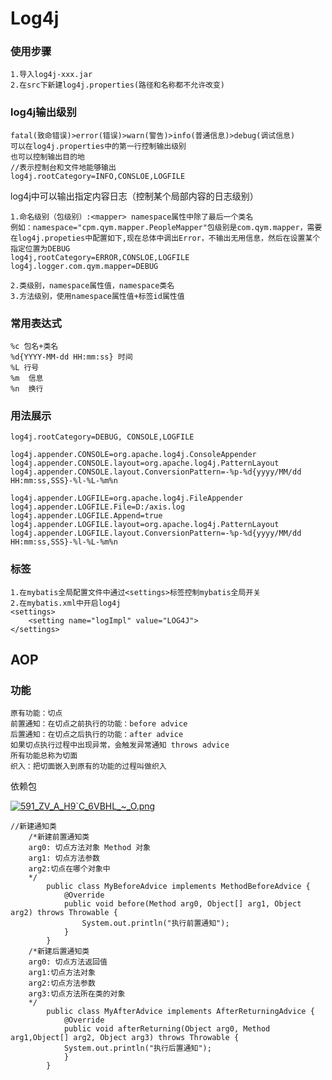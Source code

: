 # Log4j
 
### 使用步骤
```Java{2}
1.导入log4j-xxx.jar
2.在src下新建log4j.properties(路径和名称都不允许改变)
```
### log4j输出级别
```Java{2}
fatal(致命错误)>error(错误)>warn(警告)>info(普通信息)>debug(调试信息)
可以在log4j.properties中的第一行控制输出级别
也可以控制输出目的地
//表示控制台和文件地能够输出
log4j.rootCategory=INFO,CONSLOE,LOGFILE
```
log4j中可以输出指定内容日志（控制某个局部内容的日志级别）
```Java{2}
1.命名级别（包级别）:<mapper> namespace属性中除了最后一个类名
例如：namespace="cpm.qym.mapper.PeopleMapper"包级别是com.qym.mapper，需要在log4j.propeties中配置如下,现在总体中调出Error，不输出无用信息，然后在设置某个指定位置为DEBUG
log4j,rootCategory=ERROR,CONSLOE,LOGFILE
log4j.logger.com.qym.mapper=DEBUG

2.类级别，namespace属性值，namespace类名
3.方法级别，使用namespace属性值+标签id属性值
```
### 常用表达式
```Java{2}
%c 包名+类名
%d{YYYY-MM-dd HH:mm:ss} 时间
%L 行号
%m  信息
%n  换行
```
### 用法展示
```Java{2}
log4j.rootCategory=DEBUG, CONSOLE,LOGFILE

log4j.appender.CONSOLE=org.apache.log4j.ConsoleAppender
log4j.appender.CONSOLE.layout=org.apache.log4j.PatternLayout
log4j.appender.CONSOLE.layout.ConversionPattern=-%p-%d{yyyy/MM/dd HH:mm:ss,SSS}-%l-%L-%m%n

log4j.appender.LOGFILE=org.apache.log4j.FileAppender
log4j.appender.LOGFILE.File=D:/axis.log
log4j.appender.LOGFILE.Append=true
log4j.appender.LOGFILE.layout=org.apache.log4j.PatternLayout
log4j.appender.LOGFILE.layout.ConversionPattern=-%p-%d{yyyy/MM/dd HH:mm:ss,SSS}-%l-%L-%m%n

```
### <settings>标签
```Xml{2}
1.在mybatis全局配置文件中通过<settings>标签控制mybatis全局开关
2.在mybatis.xml中开启log4j
<settings>
    <setting name="logImpl" value="LOG4J">
</settings>
```
## AOP
### 功能
```
原有功能：切点
前置通知：在切点之前执行的功能：before advice
后置通知：在切点之后执行的功能：after advice
如果切点执行过程中出现异常，会触发异常通知 throws advice
所有功能总称为切面
织入：把切面嵌入到原有的功能的过程叫做织入
```

依赖包

<a href="https://sm.ms/image/enjGpsIoiHM6yC7" target="_blank"><img src="https://i.loli.net/2019/11/03/enjGpsIoiHM6yC7.png" alt="591_ZV_A_H9`C_6VBHL_~_O.png"></a>


```Java{2}
//新建通知类
    /*新建前置通知类
    arg0: 切点方法对象 Method 对象
    arg1: 切点方法参数
    arg2:切点在哪个对象中
    */
        public class MyBeforeAdvice implements MethodBeforeAdvice {
            @Override
            public void before(Method arg0, Object[] arg1, Object arg2) throws Throwable {
                System.out.println("执行前置通知");
            }
        }
    /*新建后置通知类
    arg0: 切点方法返回值
    arg1:切点方法对象
    arg2:切点方法参数
    arg3:切点方法所在类的对象
    */
        public class MyAfterAdvice implements AfterReturningAdvice {
            @Override
            public void afterReturning(Object arg0, Method arg1,Object[] arg2, Object arg3) throws Throwable {
            System.out.println("执行后置通知");
            }
        }
```
